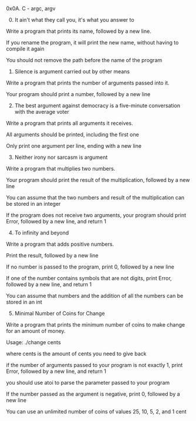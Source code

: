 0x0A. C - argc, argv

0. It ain't what they call you, it's what you answer to

Write a program that prints its name, followed by a new line.



If you rename the program, it will print the new name, without having to compile it again

You should not remove the path before the name of the program

1. Silence is argument carried out by other means

Write a program that prints the number of arguments passed into it.



Your program should print a number, followed by a new line

2. The best argument against democracy is a five-minute conversation with the average voter

Write a program that prints all arguments it receives.



All arguments should be printed, including the first one

Only print one argument per line, ending with a new line

3. Neither irony nor sarcasm is argument

Write a program that multiplies two numbers.



Your program should print the result of the multiplication, followed by a new line

You can assume that the two numbers and result of the multiplication can be stored in an integer

If the program does not receive two arguments, your program should print Error, followed by a new line, and return 1

4. To infinity and beyond

Write a program that adds positive numbers.



Print the result, followed by a new line

If no number is passed to the program, print 0, followed by a new line

If one of the number contains symbols that are not digits, print Error, followed by a new line, and return 1

You can assume that numbers and the addition of all the numbers can be stored in an int

5. Minimal Number of Coins for Change

Write a program that prints the minimum number of coins to make change for an amount of money.



Usage: ./change cents

where cents is the amount of cents you need to give back

if the number of arguments passed to your program is not exactly 1, print Error, followed by a new line, and return 1

you should use atoi to parse the parameter passed to your program

If the number passed as the argument is negative, print 0, followed by a new line

You can use an unlimited number of coins of values 25, 10, 5, 2, and 1 cent
